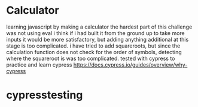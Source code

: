# Calculator
learning javascript by making a calculator
the hardest part of this challenge was not using eval
i think if i had built it from the ground up to take more inputs it would be more satisfactory, but adding anything additional at this stage is too complicated. 
i have tried to add squareroots, but since the calculation function does not check for the order of symbols, detecting where the squareroot is was too complicated.
tested with cypress to practice and learn cypress
https://docs.cypress.io/guides/overview/why-cypress


# cypresstesting
